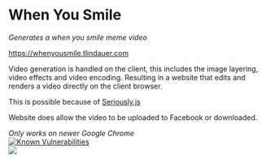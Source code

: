 # When You Smile

<i>Generates a when you smile meme video</i>

https://whenyousmile.tlindauer.com

Video generation is handled on the client, this includes the image layering, video effects and video encoding.
Resulting in a website that edits and renders a video directly on the client browser.

This is possible because of <a href="https://github.com/brianchirls/Seriously.js" target="_blank">Seriously.js<a>

Website does allow the video to be uploaded to Facebook or downloaded.

<i>Only works on newer Google Chrome</i>
<br>
<a href="https://snyk.io/test/github/shrekie/when_you_smile?targetFile=package.json"><img src="https://snyk.io/test/github/shrekie/when_you_smile/badge.svg?targetFile=package.json" alt="Known Vulnerabilities" data-canonical-src="https://snyk.io/test/github/shrekie/when_you_smile?targetFile=package.json" style="max-width:100%;"></a>
<br>
<img src="https://i.imgur.com/P12AzBY.jpg"/>
